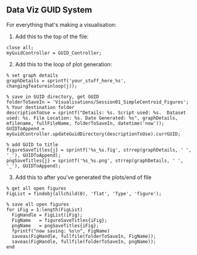 ## Data Viz GUID System
For everything that's making a visualisation: 

1. Add this to the top of the file:
```
close all;
myGuidController = GUID_Controller;
```

2. Add this to the loop of plot generation:
```
% set graph details
graphDetails = sprintf('your_stuff_here_%s',  changingfeatureinloop(j));

% save in GUID directory, get GUID
folderToSaveIn = 'Visualisations/Session01_SimpleCentroid_Figures';   % Your destination folder
descriptionToUse = sprintf("Details: %s. Script used: %s.  Dataset used: %s. File Location: %s. Date Generated: %s", graphDetails, mfilename, fullFileName, folderToSaveIn, datetime('now'));
GUIDToAppend = myGuidController.updateGuidDirectory(descriptionToUse).currGUID;

% add GUID to title 
figureSaveTitles{j} = sprintf('%s_%s.fig', strrep(graphDetails, ' ', '_'), GUIDToAppend);
pngSaveTitles{j} = sprintf('%s_%s.png', strrep(graphDetails, ' ', '_'), GUIDToAppend);
```

3. Add this to after you've generated the plots/end of file
```
% get all open figures
FigList = findobj(allchild(0), 'flat', 'Type', 'figure');

% save all open figures
for iFig = 1:length(FigList)
  FigHandle = FigList(iFig);
  FigName   = figureSaveTitles{iFig};
  pngName   = pngSaveTitles{iFig};
  fprintf("now saving: %s\n", FigName)
  saveas(FigHandle, fullfile(folderToSaveIn, FigName));
  saveas(FigHandle, fullfile(folderToSaveIn, pngName));
end
```
